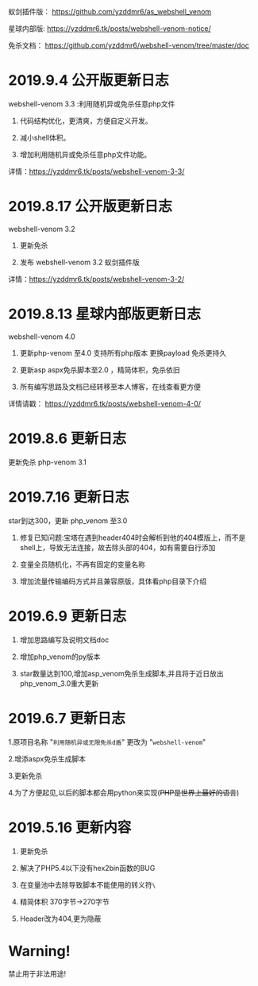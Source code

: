 
蚁剑插件版： https://github.com/yzddmr6/as_webshell_venom

星球内部版:  https://yzddmr6.tk/posts/webshell-venom-notice/

免杀文档： https://github.com/yzddmr6/webshell-venom/tree/master/doc

# 2019.9.4 公开版更新日志

webshell-venom 3.3 :利用随机异或免杀任意php文件

1. 代码结构优化，更清爽，方便自定义开发。

2. 减小shell体积。

3. 增加利用随机异或免杀任意php文件功能。

详情：https://yzddmr6.tk/posts/webshell-venom-3-3/


# 2019.8.17 公开版更新日志

webshell-venom 3.2  

1. 更新免杀

2. 发布 webshell-venom 3.2 蚁剑插件版

详情：https://yzddmr6.tk/posts/webshell-venom-3-2/

# 2019.8.13 星球内部版更新日志

webshell-venom 4.0

1. 更新php-venom 至4.0 支持所有php版本 更换payload 免杀更持久 

2. 更新asp aspx免杀脚本至2.0 ，精简体积，免杀依旧

3. 所有编写思路及文档已经转移至本人博客，在线查看更方便


详情请戳： https://yzddmr6.tk/posts/webshell-venom-4-0/


# 2019.8.6 更新日志

更新免杀 php-venom 3.1
 

# 2019.7.16 更新日志

 star到达300，更新 php_venom 至3.0

1.	修复已知问题:宝塔在遇到header404时会解析到他的404模版上，而不是shell上，导致无法连接，故去除头部的404，如有需要自行添加

2.	变量全员随机化，不再有固定的变量名称

3.	增加流量传输编码方式并且兼容原版，具体看php目录下介绍




# 2019.6.9 更新日志

1. 增加思路编写及说明文档doc

2. 增加php_venom的py版本

3. star数量达到100,增加asp_venom免杀生成脚本,并且将于近日放出php_venom_3.0重大更新




# 2019.6.7 更新日志

1.原项目名称 "`利用随机异或无限免杀d盾`" 更改为 "`webshell-venom`"

2.增添aspx免杀生成脚本

3.更新免杀

4.为了方便起见,以后的脚本都会用python来实现(~~PHP是世界上最好的语言~~)



# 2019.5.16 更新内容

1.	更新免杀

2.	解决了PHP5.4以下没有hex2bin函数的BUG

3.  在变量池中去除导致脚本不能使用的转义符`\`

4.	精简体积 370字节->270字节

5.	Header改为404,更为隐蔽




# Warning!
禁止用于非法用途!


